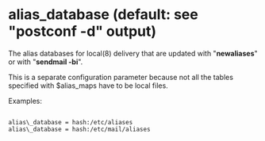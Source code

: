 # alias_database (default: see "postconf -d" output)

The alias databases for local(8) delivery that are updated with
"**newaliases**" or with "**sendmail -bi**".




This is a separate configuration parameter because not all the
tables specified with $alias\_maps have to be local files.




Examples:




```

alias\_database = hash:/etc/aliases
alias\_database = hash:/etc/mail/aliases

```

